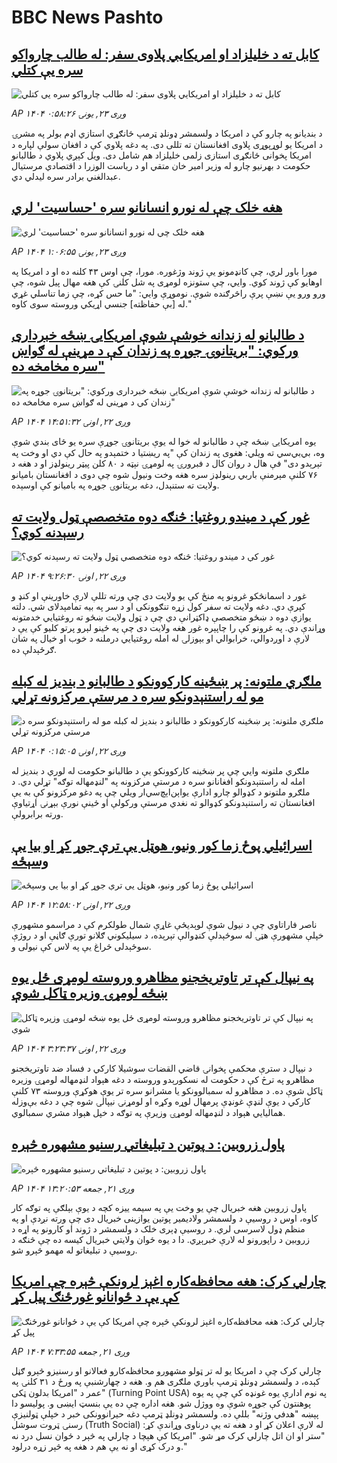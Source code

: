 # BBC News Pashto## [کابل ته د خليلزاد او امریکايي پلاوی سفر: له طالب چارواکو سره یې کتلي](https://www.bbc.com/pashto/articles/cg421kqdx3yo?at_medium=RSS&at_campaign=rss?at_campaign=githubrss)![کابل ته د خليلزاد او امریکايي پلاوی سفر: له طالب چارواکو سره یې کتلي](https://ichef.bbci.co.uk/ace/ws/240/cpsprodpb/13b4/live/e6eb4380-9104-11f0-8afe-430ebe6044e2.jpg)_AP ۱۴۰۴ وږی ۲۳, يونۍ ۰:۵۸:۲۶_د بنديانو په چارو کې د امریکا د ولسمشر ډونلډ ټرمپ ځانګړي استازي اډم بولر په مشرۍ د امریکا يو لوړپوړی پلاوی افغانستان ته تللی دی. په دغه پلاوي کې د افغان سولې لپاره د امریکا پخوانی ځانګړی استازی زلمی خليلزاد هم شامل دی. ويل کېږي پلاوي د طالبانو حکومت د بهرنيو چارو له وزير امير خان متقي او د رياست الوزرا د اقتصادي مرستيال عبدالغني برادر سره ليدلي دي.## [هغه خلک چې له نورو انسانانو سره 'حساسیت' لري](https://www.bbc.com/pashto/articles/c2ejgwkxge1o?at_medium=RSS&at_campaign=rss?at_campaign=githubrss)![هغه خلک چې له نورو انسانانو سره 'حساسیت' لري](https://ichef.bbci.co.uk/ace/ws/240/cpsprodpb/9b42/live/32f2f300-8e61-11f0-9cf6-cbf3e73ce2b9.jpg)_AP ۱۴۰۴ وږی ۲۳, يونۍ ۱:۰۶:۵۵_مورا باور لري، چې کانډمونو یې ژوند وژغوره.
مورا، چې اوس ۴۳ کلنه ده او د امریکا په اوهایو کې ژوند کوي. وايي، چې ستونزه لومړی په شل کلنۍ کې هغه مهال پیل شوه، چې ورو ورو یې نښې پرې راڅرګنده شوې.
نوموړې وايي: "ما حس کړه، چې زما تناسلي غړي له [بې حفاظته] جنسي اړیکي وروسته سوی کاوه."## [د طالبانو له زندانه خوشې شوې امریکایۍ ښځه خبرداری ورکوي: "بریتانوۍ جوړه په زندان کې د مړینې له ګواښ سره مخامخه ده"](https://www.bbc.com/pashto/articles/cr702gj27zmo?at_medium=RSS&at_campaign=rss?at_campaign=githubrss)![د طالبانو له زندانه خوشې شوې امریکایۍ ښځه خبرداری ورکوي: "بریتانوۍ جوړه په زندان کې د مړینې له ګواښ سره مخامخه ده"](https://ichef.bbci.co.uk/ace/ws/240/cpsprodpb/25dd/live/e5344db0-90a1-11f0-9cf6-cbf3e73ce2b9.jpg)_AP ۱۴۰۴ وږی ۲۲, اونۍ ۱۴:۵۱:۳۲_یوه امریکايۍ ښځه چې د طالبانو له خوا له یوې بریتانوۍ جوړې سره یو ځای بندي شوې وه، بي‌بي‌سي ته ویلي: هغوی په زندان کې "په ریښتیا د ختمېدو په حال کې دي او وخت په تېرېدو دی"
فې هال د روان کال د فبرورۍ په لومړۍ نېټه د ۸۰ کلن پیټر رینولډز او د هغه د ۷۶ کلنې مېرمنې باربي رینولډز سره هغه وخت ونیول شوه چې دوی د افغانستان بامیانو ولایت ته ستنېدل، دغه بریتانوۍ جوړه په بامیانو کې اوسېده.## [غور کې د میندو روغتیا: څنګه دوه متخصصې ټول ولایت ته رسېدنه کوي؟](https://www.bbc.com/pashto/articles/cjr5yvz4lz1o?at_medium=RSS&at_campaign=rss?at_campaign=githubrss)![غور کې د میندو روغتیا: څنګه دوه متخصصې ټول ولایت ته رسېدنه کوي؟](https://ichef.bbci.co.uk/ace/ws/240/cpsprodpb/48d9/live/81425720-9074-11f0-84c8-99de564f0440.jpg)_AP ۱۴۰۴ وږی ۲۲, اونۍ ۹:۲۶:۳۰_غور د اسمانڅکو غرونو په منځ کې یو ولایت دی چې ورته تللې لارې خاورینې او کنډ و کپرې دي. دغه ولایت ته سفر کول زړه تنګوونکی او د سر په بیه تمامېدلای شي. دلته يوازې دوه د ښځو متخصصې ډاکټرانې دي چې د ټول ولایت ښځو ته روغتیایي خدمتونه وړاندې دي.
په غرونو کې را چاپېره غور هغه ولايت دی چې په ځینو لېرو پرتو کليو کې یې د لارې د اوږدوالي، خرابوالي او بېوزلۍ له امله روغتیايي درملنه د خوب او خیال په شان ګرځېدلې ده.## [ملګري ملتونه: پر ښځينه کارکوونکو د طالبانو د بندیز له کبله مو له راستنېدونکو سره د مرستې مرکزونه تړلي](https://www.bbc.com/pashto/articles/c1l8pj29ve3o?at_medium=RSS&at_campaign=rss?at_campaign=githubrss)![ملګري ملتونه: پر ښځينه کارکوونکو د طالبانو د بندیز له کبله مو له راستنېدونکو سره د مرستې مرکزونه تړلي](https://ichef.bbci.co.uk/ace/ws/240/cpsprodpb/b1ed/live/a7245d10-9035-11f0-a61e-495a1c9213ab.jpg)_AP ۱۴۰۴ وږی ۲۲, اونۍ ۰:۱۵:۰۵_ملګري ملتونه وايي چې پر ښځينه کارکوونکو یې د طالبانو حکومت له لوري د بندیز له امله له راستنېدونکو افغانانو سره د مرستې مرکزونه په "لنډمهاله توګه" تړلي دي.
د ملګرو ملتونو د کډوالو چارو ادارې یو‌اېن‌اېچ‌سي‌ار ویلي چې په دغو مرکزونو کې به یې افغانستان ته راستنېدونکو کډوالو ته نغدي مرستې ورکولې او ځينې نورې بېړنۍ اړتیاوې ورته برابرولې.## [اسرائیلي پوځ زما کور ونیو، هوټل یې ترې جوړ کړ او بیا یې وسېځه](https://www.bbc.com/pashto/articles/c5yq4dz4r06o?at_medium=RSS&at_campaign=rss?at_campaign=githubrss)![اسرائیلي پوځ زما کور ونیو، هوټل یې ترې جوړ کړ او بیا یې وسېځه](https://ichef.bbci.co.uk/ace/ws/240/cpsprodpb/451c/live/813b6230-9088-11f0-b391-6936825093bd.jpg)_AP ۱۴۰۴ وږی ۲۲, اونۍ ۱۲:۵۸:۰۲_ناصر فاراتاوي چې د نیول شوې لوېدیځې غاړې شمال طولکرم کې د مراسمو مشهورې خپلې مشهورې هټۍ له سوځېدلې کنډوالې تېرېده، د سیلیکوني ګلانو تورې ګاڼې او د روژې سوځېدلی څراغ یې په لاس کې نیولی و.## [په نیپال کې تر تاوتریخجنو مظاهرو وروسته لومړی ځل یوه ښځه لومړۍ وزیره ټاکل شوې](https://www.bbc.com/pashto/articles/cn0r4plk1n9o?at_medium=RSS&at_campaign=rss?at_campaign=githubrss)![په نیپال کې تر تاوتریخجنو مظاهرو وروسته لومړی ځل یوه ښځه لومړۍ وزیره ټاکل شوې](https://ichef.bbci.co.uk/ace/ws/240/cpsprodpb/0d9b/live/2f33cb30-8fed-11f0-84c8-99de564f0440.jpg)_AP ۱۴۰۴ وږی ۲۲, اونۍ ۳:۲۳:۳۷_د نیپال د سترې محکمې پخوانۍ قاضي القضات سوشیلا کارکي د فساد ضد تاوتریخجنو مظاهرو په ترڅ کې د حکومت له نسکورېدو وروسته د دغه هېواد لنډمهاله لومړۍ وزیره ټاکل شوې ده.
د مظاهرو له سمبالوونکو یا مشرانو سره تر یوې هوکړې وروسته ۷۳ کلنې کارکي د یوې لنډې غونډې پرمهال لوړه وکړه او لومړنۍ نیپالۍ شوه چې د دغه بې‌وزله همالیايي هېواد د لنډمهاله لومړۍ وزیرې په توګه د خپل هېواد مشري سمبالوي.## [پاول زروبین: د پوتین د تبلیغاتي رسنیو مشهوره څېره](https://www.bbc.com/pashto/articles/cg7d01m2nx7o?at_medium=RSS&at_campaign=rss?at_campaign=githubrss)![پاول زروبین: د پوتین د تبلیغاتي رسنیو مشهوره څېره](https://ichef.bbci.co.uk/ace/ws/240/cpsprodpb/4a1c/live/e0932fb0-8fcf-11f0-84c8-99de564f0440.jpg)_AP ۱۴۰۴ وږی ۲۱, جمعه ۱۳:۲۰:۵۳_پاول زروبین هغه خبریال چې یو وخت یې په سیمه‌ ییزه کچه د یوې بېلګې په توګه کار کاوه، اوس د روسیې د ولسمشر ولادیمیر پوتین یوازینی خبریال دی چې ورته نږدې او په منظم ډول لاسرسی لري. د روسیې ډېری خلک د ولسمشر د ژوند او کارونو په اړه د زروبین د راپورونو له لارې خبرېږي. دا د یوه ځوان ولایتي خبریال کیسه ده چې څنګه د روسیې د تبلیغاتو له مهمو څېرو شو.## [چارلي کرک: هغه محافظه‌کاره اغېز لرونکې څېره چې امریکا کې یې د ځوانانو غورځنګ پیل کړ](https://www.bbc.com/pashto/articles/cqxz91d87ylo?at_medium=RSS&at_campaign=rss?at_campaign=githubrss)![چارلي کرک: هغه محافظه‌کاره اغېز لرونکې څېره چې امریکا کې یې د ځوانانو غورځنګ پیل کړ](https://ichef.bbci.co.uk/ace/ws/240/cpsprodpb/4ea4/live/eb75e300-8f07-11f0-9cf6-cbf3e73ce2b9.png)_AP ۱۴۰۴ وږی ۲۱, جمعه ۷:۳۳:۵۵_چارلي کرک چې د امریکا یو له تر ټولو مشهورو محافظه‌کارو فعالانو او رسنیزو څېرو ګڼل کېده، د ولسمشر ډونلډ ټرمپ باوري ملګری هم و.
هغه د چهارشنبې په ورځ د ۳۱ کلنۍ په عمر د "امریکا بدلون ټکی" (Turning Point USA) په نوم ادارې یوه غونډه کې چې په یوه پوهنتون کې جوړه شوې وه ووژل شو. هغه اداره چې ده یې بنسټ ایښی و. پولیسو دا پېښه "هدفي وژنه" بللې ده.
ولسمشر ډونلډ ټرمپ دغه حیرانوونکی خبر د خپلې ټولنیزې رسنۍ ټروت سوشل (Truth Social) له لارې اعلان کړ او د هغه ته یې درناوی وړاندې کړ: "ستر او ان اتل چارلي کرک مړ شو. "امریکا کې هېچا د چارلي په څېر د ځوان نسل درد نه و درک کړی او نه یې هم د هغه په څېر زړه درلود."